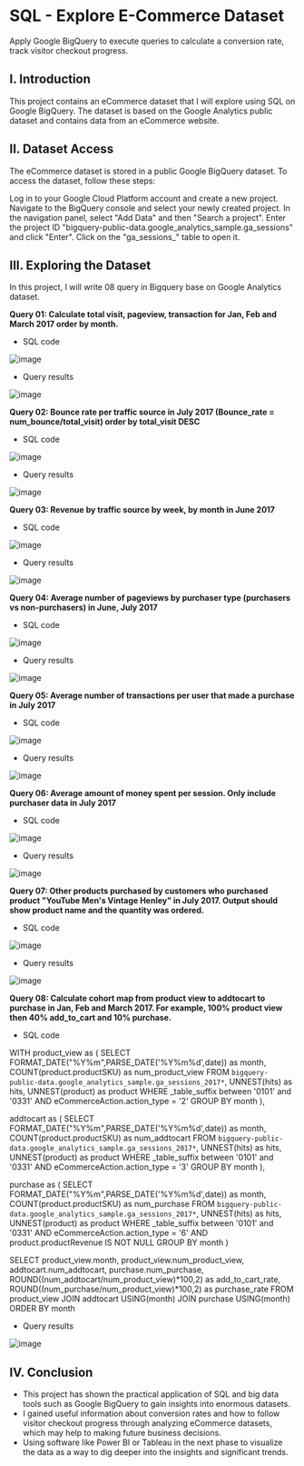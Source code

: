 # SQL - Explore E-Commerce Dataset
Apply Google BigQuery to execute queries to calculate a conversion rate, track visitor checkout progress.

## I. Introduction
This project contains an eCommerce dataset that I will explore using SQL on Google BigQuery. The dataset is based on the Google Analytics public dataset and contains data from an eCommerce website.

## II. Dataset Access
The eCommerce dataset is stored in a public Google BigQuery dataset. To access the dataset, follow these steps:

Log in to your Google Cloud Platform account and create a new project.
Navigate to the BigQuery console and select your newly created project.
In the navigation panel, select "Add Data" and then "Search a project".
Enter the project ID "bigquery-public-data.google_analytics_sample.ga_sessions" and click "Enter".
Click on the "ga_sessions_" table to open it.

## III. Exploring the Dataset
In this project, I will write 08 query in Bigquery base on Google Analytics dataset. 

**Query 01:  Calculate total visit, pageview, transaction for Jan, Feb and March 2017 order by month.**

-  SQL code

![image](https://github.com/MinhAnh99/SQL/assets/74374068/b488ae99-41ce-4826-8ada-8c28a1c2c056) 

-  Query results

![image](https://github.com/MinhAnh99/SQL/assets/74374068/8d234178-6268-42e6-b199-52b893173d8c)


**Query 02: Bounce rate per traffic source in July 2017 (Bounce_rate = num_bounce/total_visit) order by total_visit DESC**

-  SQL code

![image](https://github.com/MinhAnh99/SQL/assets/74374068/f7697179-1c9e-4782-b351-9e0277e04336)

-  Query results

![image](https://github.com/MinhAnh99/SQL/assets/74374068/8ec04198-fa1a-4611-85a5-9990f9f3fff0)


**Query 03:  Revenue by traffic source by week, by month in June 2017**

-  SQL code

![image](https://github.com/MinhAnh99/SQL/assets/74374068/dca1bebc-ca2d-4f87-be07-af8639402df8)

-  Query results

![image](https://github.com/MinhAnh99/SQL/assets/74374068/f0a1c04a-d6e4-4d92-8c1e-4449dd11aef6)


**Query 04: Average number of pageviews by purchaser type (purchasers vs non-purchasers) in June, July 2017**

-  SQL code

![image](https://github.com/MinhAnh99/SQL/assets/74374068/35bb3965-f9b4-4463-8d30-4c1b9393f3ec)

-  Query results

![image](https://github.com/MinhAnh99/SQL/assets/74374068/08b5006f-d783-48d2-a207-8ccf0b133f56)


**Query 05: Average number of transactions per user that made a purchase in July 2017**

-  SQL code

![image](https://github.com/MinhAnh99/SQL/assets/74374068/2391d1fd-ca57-4598-a1aa-967b47815494)


-  Query results

![image](https://github.com/MinhAnh99/SQL/assets/74374068/6f4a19c3-4f1d-48d5-9025-ca2ad72bdb4a)


**Query 06: Average amount of money spent per session. Only include purchaser data in July 2017**

-  SQL code

![image](https://github.com/MinhAnh99/SQL/assets/74374068/8449aabe-a9c1-4f47-bfee-eb644fc096f5)


-  Query results

![image](https://github.com/MinhAnh99/SQL/assets/74374068/593f4890-b7fd-45cd-9c99-4d740faba115)


**Query 07: Other products purchased by customers who purchased product "YouTube Men's Vintage Henley" in July 2017. Output should show product name and the quantity was ordered.**

-  SQL code

![image](https://github.com/MinhAnh99/SQL/assets/74374068/31a7f56a-8267-464f-bd82-d31b342ad98f)

-  Query results

![image](https://github.com/MinhAnh99/SQL/assets/74374068/77cc25b4-76c9-4c95-8291-051402dfe733)


**Query 08: Calculate cohort map from product view to addtocart to purchase in Jan, Feb and March 2017. For example, 100% product view then 40% add_to_cart and 10% purchase.**

-  SQL code

WITH product_view as (
    SELECT
      FORMAT_DATE("%Y%m",PARSE_DATE('%Y%m%d',date)) as month,
      COUNT(product.productSKU) as num_product_view
    FROM `bigquery-public-data.google_analytics_sample.ga_sessions_2017*`,
    UNNEST(hits) as hits,
    UNNEST(product) as product
    WHERE _table_suffix between '0101' and '0331'
  AND eCommerceAction.action_type = '2'
    GROUP BY month
), 

  addtocart as (
    SELECT
      FORMAT_DATE("%Y%m",PARSE_DATE('%Y%m%d',date)) as month,
      COUNT(product.productSKU) as num_addtocart
    FROM `bigquery-public-data.google_analytics_sample.ga_sessions_2017*`,
    UNNEST(hits) as hits,
    UNNEST(product) as product
    WHERE _table_suffix between '0101' and '0331'
    AND eCommerceAction.action_type = '3'
    GROUP BY month
),

  purchase as (
    SELECT
      FORMAT_DATE("%Y%m",PARSE_DATE('%Y%m%d',date)) as month,
      COUNT(product.productSKU) as num_purchase
    FROM `bigquery-public-data.google_analytics_sample.ga_sessions_2017*`,
    UNNEST(hits) as hits,
    UNNEST(product) as product
    WHERE _table_suffix between '0101' and '0331'
    AND eCommerceAction.action_type = '6'
    AND product.productRevenue IS NOT NULL
    GROUP BY month
)

SELECT
    product_view.month,
    product_view.num_product_view,
    addtocart.num_addtocart,
    purchase.num_purchase,
    ROUND((num_addtocart/num_product_view)*100,2) as add_to_cart_rate,
    ROUND((num_purchase/num_product_view)*100,2) as purchase_rate
FROM product_view
JOIN addtocart USING(month)
JOIN purchase USING(month)
ORDER BY month

-  Query results

![image](https://github.com/MinhAnh99/SQL/assets/74374068/0829e411-7fc4-4b6c-bd8b-e8c50d884230)

## IV. Conclusion
-  This project has shown the practical application of SQL and big data tools such as Google BigQuery to gain insights into enormous datasets.
-  I gained useful information about conversion rates and how to follow visitor checkout progress through analyzing eCommerce datasets, which may help to making future business decisions.
-  Using software like Power BI or Tableau in the next phase to visualize the data as a way to dig deeper into the insights and significant trends.
